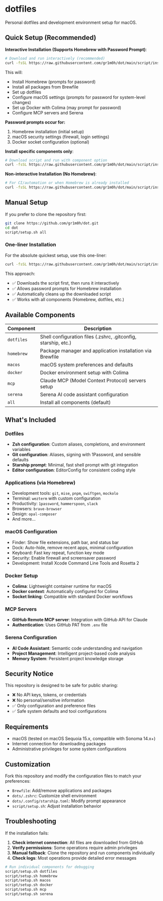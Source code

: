 # dotfiles

Personal dotfiles and development environment setup for macOS.

## Quick Setup (Recommended)

**Interactive Installation (Supports Homebrew with Password Prompt)**:

```sh
# Download and run interactively (recommended)
curl -fsSL https://raw.githubusercontent.com/gr1m0h/dot/main/script/install.sh -o install.sh && sh install.sh && rm install.sh
```

This will:
- Install Homebrew (prompts for password)
- Install all packages from Brewfile
- Set up dotfiles
- Configure macOS settings (prompts for password for system-level changes)
- Set up Docker with Colima (may prompt for password)
- Configure MCP servers and Serena

**Password prompts occur for:**
1. Homebrew installation (initial setup)
2. macOS security settings (firewall, login settings)
3. Docker socket configuration (optional)

**Install specific components only**:
```sh
# Download script and run with component option
curl -fsSL https://raw.githubusercontent.com/gr1m0h/dot/main/script/install.sh -o install.sh && sh install.sh dotfiles && rm install.sh
```

**Non-interactive Installation (No Homebrew)**:
```sh
# For CI/automation or when Homebrew is already installed
curl -fsSL https://raw.githubusercontent.com/gr1m0h/dot/main/script/install.sh | sh -s dotfiles
```

## Manual Setup

If you prefer to clone the repository first:

```sh
git clone https://github.com/gr1m0h/dot.git
cd dot
script/setup.sh all
```

### One-liner Installation

For the absolute quickest setup, use this one-liner:

```sh
curl -fsSL https://raw.githubusercontent.com/gr1m0h/dot/main/script/install.sh -o install.sh && sh install.sh && rm install.sh
```

This approach:
- ✅ Downloads the script first, then runs it interactively
- ✅ Allows password prompts for Homebrew installation
- ✅ Automatically cleans up the downloaded script
- ✅ Works with all components (Homebrew, dotfiles, etc.)

## Available Components

| Component | Description |
|-----------|-------------|
| `dotfiles` | Shell configuration files (.zshrc, .gitconfig, starship, etc.) |
| `homebrew` | Package manager and application installation via Brewfile |
| `macos` | macOS system preferences and defaults |
| `docker` | Docker environment setup with Colima |
| `mcp` | Claude MCP (Model Context Protocol) servers setup |
| `serena` | Serena AI code assistant configuration |
| `all` | Install all components (default) |

## What's Included

### Dotfiles
- **Zsh configuration**: Custom aliases, completions, and environment variables
- **Git configuration**: Aliases, signing with 1Password, and sensible defaults  
- **Starship prompt**: Minimal, fast shell prompt with git integration
- **Editor configuration**: EditorConfig for consistent coding style

### Applications (via Homebrew)
- Development tools: `git`, `mise`, `pnpm`, `swiftgen`, `mockolo`
- Terminal: `wezterm` with custom configuration
- Productivity: `1password`, `hammerspoon`, `slack`
- Browsers: `brave-browser`
- Design: `opal-composer`
- And more...

### macOS Configuration
- Finder: Show file extensions, path bar, and status bar
- Dock: Auto-hide, remove recent apps, minimal configuration
- Keyboard: Fast key repeat, function key mode
- Security: Enable firewall and screensaver password
- Development: Install Xcode Command Line Tools and Rosetta 2

### Docker Setup
- **Colima**: Lightweight container runtime for macOS
- **Docker context**: Automatically configured for Colima
- **Socket linking**: Compatible with standard Docker workflows

### MCP Servers
- **GitHub Remote MCP server**: Integration with GitHub API for Claude
- **Authentication**: Uses GitHub PAT from `.env` file

### Serena Configuration
- **AI Code Assistant**: Semantic code understanding and navigation
- **Project Management**: Intelligent project-based code analysis
- **Memory System**: Persistent project knowledge storage

## Security Notice

This repository is designed to be safe for public sharing:
- ❌ No API keys, tokens, or credentials
- ❌ No personal/sensitive information  
- ✅ Only configuration and preference files
- ✅ Safe system defaults and tool configurations

## Requirements

- macOS (tested on macOS Sequoia 15.x, compatible with Sonoma 14.x+)
- Internet connection for downloading packages
- Administrative privileges for some system configurations

## Customization

Fork this repository and modify the configuration files to match your preferences:
- `Brewfile`: Add/remove applications and packages
- `dots/.zshrc`: Customize shell environment
- `dots/.config/starship.toml`: Modify prompt appearance
- `script/setup.sh`: Adjust installation behavior

## Troubleshooting

If the installation fails:

1. **Check internet connection**: All files are downloaded from GitHub
2. **Verify permissions**: Some operations require admin privileges
3. **Manual fallback**: Clone the repository and run components individually
4. **Check logs**: Most operations provide detailed error messages

```sh
# Run individual components for debugging
script/setup.sh dotfiles
script/setup.sh homebrew
script/setup.sh macos
script/setup.sh docker
script/setup.sh mcp
script/setup.sh serena
```
